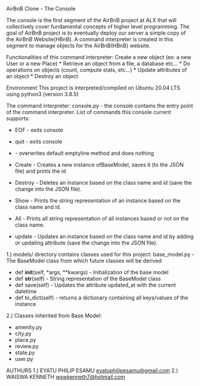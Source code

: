 AirBnB Clone - The Console

The console is the first segment of the AirBnB project at ALX that will collectively cover fundamental concepts of higher level programming. The goal of AirBnB project is to eventually deploy our server a simple copy of the AirBnB Website(HBnB). A command interpreter is created in this segment to manage objects for the AirBnB(HBnB) website.


Functionalities of this command interpreter:
Create a new object (ex: a new User or a new Place)
    * Retrieve an object from a file, a database etc...
    * Do operations on objects (count, compute stats, etc...)
    * Update attributes of an object
    * Destroy an object

Environment
This project is interpreted/compiled on Ubuntu 20.04 LTS using python3 (version 3.8.5)

The command interpreter:
console.py - the console contains the entry point of the command interpreter. List of commands this console current supports:

  * EOF - exits console

  * quit - exits console

  * <emptyline> - overwrites default emptyline method and does nothing

  * Create - Creates a new instance ofBaseModel, saves it (to the JSON file) and prints the id

  * Destroy - Deletes an instance based on the class name and id (save the change into the JSON file).

  * Show - Prints the string representation of an instance based on the class name and id.

  * All - Prints all string representation of all instances based or not on the class name.
  * update - Updates an instance based on the class name and id by adding or updating attribute (save the change into the JSON file).

1.)  models/ directory contains classes used for this project:
 base_model.py - The BaseModel class from which future classes will be derived

  * def __init__(self, *args, **kwargs) - Initialization of the base model
  * def __str__(self) - String representation of the BaseModel class
  * def save(self) - Updates the attribute updated_at with the current datetime
  * def to_dict(self) - returns a dictionary containing all keys/values of the instance

2.) Classes inherited from Base Model:
  * amenity.py
  * city.py
  * place.py
  * review.py
  * state.py
  * user.py


AUTHURS 
1.) EYATU PHILIP ESAMU <eyatuphilipesamu@gmail.com>
2.) WAISWA KENNETH <wswkenneth7@hotmail.com>
